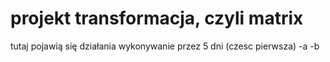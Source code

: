 # projekt transformacja, czyli matrix

tutaj pojawią się działania wykonywanie przez 5 dni (czesc pierwsza)
-a
-b
